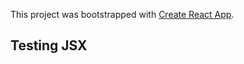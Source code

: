This project was bootstrapped with [Create React App](https://github.com/facebook/create-react-app).

## Testing JSX
